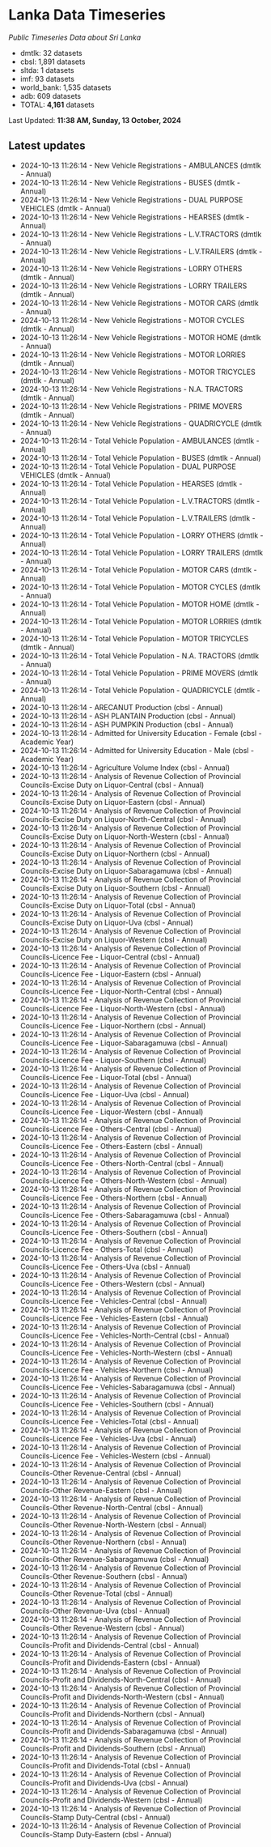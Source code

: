 # Lanka Data Timeseries
*Public Timeseries Data about Sri Lanka*

* dmtlk: 32 datasets
* cbsl: 1,891 datasets
* sltda: 1 datasets
* imf: 93 datasets
* world_bank: 1,535 datasets
* adb: 609 datasets
* TOTAL: **4,161** datasets

Last Updated: **11:38 AM, Sunday, 13 October, 2024**

## Latest updates

* 2024-10-13 11:26:14 - New Vehicle Registrations - AMBULANCES (dmtlk - Annual)
* 2024-10-13 11:26:14 - New Vehicle Registrations - BUSES (dmtlk - Annual)
* 2024-10-13 11:26:14 - New Vehicle Registrations - DUAL PURPOSE VEHICLES (dmtlk - Annual)
* 2024-10-13 11:26:14 - New Vehicle Registrations - HEARSES (dmtlk - Annual)
* 2024-10-13 11:26:14 - New Vehicle Registrations - L.V.TRACTORS (dmtlk - Annual)
* 2024-10-13 11:26:14 - New Vehicle Registrations - L.V.TRAILERS (dmtlk - Annual)
* 2024-10-13 11:26:14 - New Vehicle Registrations - LORRY OTHERS (dmtlk - Annual)
* 2024-10-13 11:26:14 - New Vehicle Registrations - LORRY TRAILERS (dmtlk - Annual)
* 2024-10-13 11:26:14 - New Vehicle Registrations - MOTOR CARS (dmtlk - Annual)
* 2024-10-13 11:26:14 - New Vehicle Registrations - MOTOR CYCLES (dmtlk - Annual)
* 2024-10-13 11:26:14 - New Vehicle Registrations - MOTOR HOME (dmtlk - Annual)
* 2024-10-13 11:26:14 - New Vehicle Registrations - MOTOR LORRIES (dmtlk - Annual)
* 2024-10-13 11:26:14 - New Vehicle Registrations - MOTOR TRICYCLES (dmtlk - Annual)
* 2024-10-13 11:26:14 - New Vehicle Registrations - N.A. TRACTORS (dmtlk - Annual)
* 2024-10-13 11:26:14 - New Vehicle Registrations - PRIME MOVERS (dmtlk - Annual)
* 2024-10-13 11:26:14 - New Vehicle Registrations - QUADRICYCLE (dmtlk - Annual)
* 2024-10-13 11:26:14 - Total Vehicle Population - AMBULANCES (dmtlk - Annual)
* 2024-10-13 11:26:14 - Total Vehicle Population - BUSES (dmtlk - Annual)
* 2024-10-13 11:26:14 - Total Vehicle Population - DUAL PURPOSE VEHICLES (dmtlk - Annual)
* 2024-10-13 11:26:14 - Total Vehicle Population - HEARSES (dmtlk - Annual)
* 2024-10-13 11:26:14 - Total Vehicle Population - L.V.TRACTORS (dmtlk - Annual)
* 2024-10-13 11:26:14 - Total Vehicle Population - L.V.TRAILERS (dmtlk - Annual)
* 2024-10-13 11:26:14 - Total Vehicle Population - LORRY OTHERS (dmtlk - Annual)
* 2024-10-13 11:26:14 - Total Vehicle Population - LORRY TRAILERS (dmtlk - Annual)
* 2024-10-13 11:26:14 - Total Vehicle Population - MOTOR CARS (dmtlk - Annual)
* 2024-10-13 11:26:14 - Total Vehicle Population - MOTOR CYCLES (dmtlk - Annual)
* 2024-10-13 11:26:14 - Total Vehicle Population - MOTOR HOME (dmtlk - Annual)
* 2024-10-13 11:26:14 - Total Vehicle Population - MOTOR LORRIES (dmtlk - Annual)
* 2024-10-13 11:26:14 - Total Vehicle Population - MOTOR TRICYCLES (dmtlk - Annual)
* 2024-10-13 11:26:14 - Total Vehicle Population - N.A. TRACTORS (dmtlk - Annual)
* 2024-10-13 11:26:14 - Total Vehicle Population - PRIME MOVERS (dmtlk - Annual)
* 2024-10-13 11:26:14 - Total Vehicle Population - QUADRICYCLE (dmtlk - Annual)
* 2024-10-13 11:26:14 - ARECANUT Production (cbsl - Annual)
* 2024-10-13 11:26:14 - ASH PLANTAIN Production (cbsl - Annual)
* 2024-10-13 11:26:14 - ASH PUMPKIN Production (cbsl - Annual)
* 2024-10-13 11:26:14 - Admitted for University Education - Female (cbsl - Academic Year)
* 2024-10-13 11:26:14 - Admitted for University Education - Male (cbsl - Academic Year)
* 2024-10-13 11:26:14 - Agriculture Volume Index (cbsl - Annual)
* 2024-10-13 11:26:14 - Analysis of Revenue Collection of Provincial Councils-Excise Duty on Liquor-Central (cbsl - Annual)
* 2024-10-13 11:26:14 - Analysis of Revenue Collection of Provincial Councils-Excise Duty on Liquor-Eastern (cbsl - Annual)
* 2024-10-13 11:26:14 - Analysis of Revenue Collection of Provincial Councils-Excise Duty on Liquor-North-Central (cbsl - Annual)
* 2024-10-13 11:26:14 - Analysis of Revenue Collection of Provincial Councils-Excise Duty on Liquor-North-Western (cbsl - Annual)
* 2024-10-13 11:26:14 - Analysis of Revenue Collection of Provincial Councils-Excise Duty on Liquor-Northern (cbsl - Annual)
* 2024-10-13 11:26:14 - Analysis of Revenue Collection of Provincial Councils-Excise Duty on Liquor-Sabaragamuwa (cbsl - Annual)
* 2024-10-13 11:26:14 - Analysis of Revenue Collection of Provincial Councils-Excise Duty on Liquor-Southern (cbsl - Annual)
* 2024-10-13 11:26:14 - Analysis of Revenue Collection of Provincial Councils-Excise Duty on Liquor-Total (cbsl - Annual)
* 2024-10-13 11:26:14 - Analysis of Revenue Collection of Provincial Councils-Excise Duty on Liquor-Uva (cbsl - Annual)
* 2024-10-13 11:26:14 - Analysis of Revenue Collection of Provincial Councils-Excise Duty on Liquor-Western (cbsl - Annual)
* 2024-10-13 11:26:14 - Analysis of Revenue Collection of Provincial Councils-Licence Fee - Liquor-Central (cbsl - Annual)
* 2024-10-13 11:26:14 - Analysis of Revenue Collection of Provincial Councils-Licence Fee - Liquor-Eastern (cbsl - Annual)
* 2024-10-13 11:26:14 - Analysis of Revenue Collection of Provincial Councils-Licence Fee - Liquor-North-Central (cbsl - Annual)
* 2024-10-13 11:26:14 - Analysis of Revenue Collection of Provincial Councils-Licence Fee - Liquor-North-Western (cbsl - Annual)
* 2024-10-13 11:26:14 - Analysis of Revenue Collection of Provincial Councils-Licence Fee - Liquor-Northern (cbsl - Annual)
* 2024-10-13 11:26:14 - Analysis of Revenue Collection of Provincial Councils-Licence Fee - Liquor-Sabaragamuwa (cbsl - Annual)
* 2024-10-13 11:26:14 - Analysis of Revenue Collection of Provincial Councils-Licence Fee - Liquor-Southern (cbsl - Annual)
* 2024-10-13 11:26:14 - Analysis of Revenue Collection of Provincial Councils-Licence Fee - Liquor-Total (cbsl - Annual)
* 2024-10-13 11:26:14 - Analysis of Revenue Collection of Provincial Councils-Licence Fee - Liquor-Uva (cbsl - Annual)
* 2024-10-13 11:26:14 - Analysis of Revenue Collection of Provincial Councils-Licence Fee - Liquor-Western (cbsl - Annual)
* 2024-10-13 11:26:14 - Analysis of Revenue Collection of Provincial Councils-Licence Fee - Others-Central (cbsl - Annual)
* 2024-10-13 11:26:14 - Analysis of Revenue Collection of Provincial Councils-Licence Fee - Others-Eastern (cbsl - Annual)
* 2024-10-13 11:26:14 - Analysis of Revenue Collection of Provincial Councils-Licence Fee - Others-North-Central (cbsl - Annual)
* 2024-10-13 11:26:14 - Analysis of Revenue Collection of Provincial Councils-Licence Fee - Others-North-Western (cbsl - Annual)
* 2024-10-13 11:26:14 - Analysis of Revenue Collection of Provincial Councils-Licence Fee - Others-Northern (cbsl - Annual)
* 2024-10-13 11:26:14 - Analysis of Revenue Collection of Provincial Councils-Licence Fee - Others-Sabaragamuwa (cbsl - Annual)
* 2024-10-13 11:26:14 - Analysis of Revenue Collection of Provincial Councils-Licence Fee - Others-Southern (cbsl - Annual)
* 2024-10-13 11:26:14 - Analysis of Revenue Collection of Provincial Councils-Licence Fee - Others-Total (cbsl - Annual)
* 2024-10-13 11:26:14 - Analysis of Revenue Collection of Provincial Councils-Licence Fee - Others-Uva (cbsl - Annual)
* 2024-10-13 11:26:14 - Analysis of Revenue Collection of Provincial Councils-Licence Fee - Others-Western (cbsl - Annual)
* 2024-10-13 11:26:14 - Analysis of Revenue Collection of Provincial Councils-Licence Fee - Vehicles-Central (cbsl - Annual)
* 2024-10-13 11:26:14 - Analysis of Revenue Collection of Provincial Councils-Licence Fee - Vehicles-Eastern (cbsl - Annual)
* 2024-10-13 11:26:14 - Analysis of Revenue Collection of Provincial Councils-Licence Fee - Vehicles-North-Central (cbsl - Annual)
* 2024-10-13 11:26:14 - Analysis of Revenue Collection of Provincial Councils-Licence Fee - Vehicles-North-Western (cbsl - Annual)
* 2024-10-13 11:26:14 - Analysis of Revenue Collection of Provincial Councils-Licence Fee - Vehicles-Northern (cbsl - Annual)
* 2024-10-13 11:26:14 - Analysis of Revenue Collection of Provincial Councils-Licence Fee - Vehicles-Sabaragamuwa (cbsl - Annual)
* 2024-10-13 11:26:14 - Analysis of Revenue Collection of Provincial Councils-Licence Fee - Vehicles-Southern (cbsl - Annual)
* 2024-10-13 11:26:14 - Analysis of Revenue Collection of Provincial Councils-Licence Fee - Vehicles-Total (cbsl - Annual)
* 2024-10-13 11:26:14 - Analysis of Revenue Collection of Provincial Councils-Licence Fee - Vehicles-Uva (cbsl - Annual)
* 2024-10-13 11:26:14 - Analysis of Revenue Collection of Provincial Councils-Licence Fee - Vehicles-Western (cbsl - Annual)
* 2024-10-13 11:26:14 - Analysis of Revenue Collection of Provincial Councils-Other Revenue-Central (cbsl - Annual)
* 2024-10-13 11:26:14 - Analysis of Revenue Collection of Provincial Councils-Other Revenue-Eastern (cbsl - Annual)
* 2024-10-13 11:26:14 - Analysis of Revenue Collection of Provincial Councils-Other Revenue-North-Central (cbsl - Annual)
* 2024-10-13 11:26:14 - Analysis of Revenue Collection of Provincial Councils-Other Revenue-North-Western (cbsl - Annual)
* 2024-10-13 11:26:14 - Analysis of Revenue Collection of Provincial Councils-Other Revenue-Northern (cbsl - Annual)
* 2024-10-13 11:26:14 - Analysis of Revenue Collection of Provincial Councils-Other Revenue-Sabaragamuwa (cbsl - Annual)
* 2024-10-13 11:26:14 - Analysis of Revenue Collection of Provincial Councils-Other Revenue-Southern (cbsl - Annual)
* 2024-10-13 11:26:14 - Analysis of Revenue Collection of Provincial Councils-Other Revenue-Total (cbsl - Annual)
* 2024-10-13 11:26:14 - Analysis of Revenue Collection of Provincial Councils-Other Revenue-Uva (cbsl - Annual)
* 2024-10-13 11:26:14 - Analysis of Revenue Collection of Provincial Councils-Other Revenue-Western (cbsl - Annual)
* 2024-10-13 11:26:14 - Analysis of Revenue Collection of Provincial Councils-Profit and Dividends-Central (cbsl - Annual)
* 2024-10-13 11:26:14 - Analysis of Revenue Collection of Provincial Councils-Profit and Dividends-Eastern (cbsl - Annual)
* 2024-10-13 11:26:14 - Analysis of Revenue Collection of Provincial Councils-Profit and Dividends-North-Central (cbsl - Annual)
* 2024-10-13 11:26:14 - Analysis of Revenue Collection of Provincial Councils-Profit and Dividends-North-Western (cbsl - Annual)
* 2024-10-13 11:26:14 - Analysis of Revenue Collection of Provincial Councils-Profit and Dividends-Northern (cbsl - Annual)
* 2024-10-13 11:26:14 - Analysis of Revenue Collection of Provincial Councils-Profit and Dividends-Sabaragamuwa (cbsl - Annual)
* 2024-10-13 11:26:14 - Analysis of Revenue Collection of Provincial Councils-Profit and Dividends-Southern (cbsl - Annual)
* 2024-10-13 11:26:14 - Analysis of Revenue Collection of Provincial Councils-Profit and Dividends-Total (cbsl - Annual)
* 2024-10-13 11:26:14 - Analysis of Revenue Collection of Provincial Councils-Profit and Dividends-Uva (cbsl - Annual)
* 2024-10-13 11:26:14 - Analysis of Revenue Collection of Provincial Councils-Profit and Dividends-Western (cbsl - Annual)
* 2024-10-13 11:26:14 - Analysis of Revenue Collection of Provincial Councils-Stamp Duty-Central (cbsl - Annual)
* 2024-10-13 11:26:14 - Analysis of Revenue Collection of Provincial Councils-Stamp Duty-Eastern (cbsl - Annual)